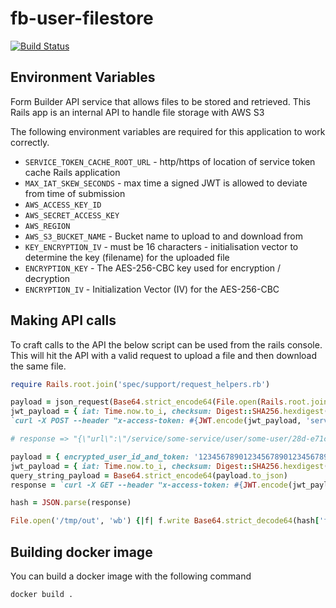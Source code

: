 # fb-user-filestore
[![Build Status](https://travis-ci.org/ministryofjustice/fb-user-filestore.svg?branch=master)](https://travis-ci.org/ministryofjustice/fb-user-filestore)

## Environment Variables

Form Builder API service that allows files to be stored and retrieved. This
Rails app is an internal API to handle file storage with AWS S3

The following environment variables are required for this application to work
correctly.

- `SERVICE_TOKEN_CACHE_ROOT_URL` - http/https of location of service token cache Rails application
- `MAX_IAT_SKEW_SECONDS` - max time a signed JWT is allowed to deviate from time of submission
- `AWS_ACCESS_KEY_ID`
- `AWS_SECRET_ACCESS_KEY`
- `AWS_REGION`
- `AWS_S3_BUCKET_NAME` - Bucket name to upload to and download from
- `KEY_ENCRYPTION_IV` - must be 16 characters - initialisation vector to determine the key (filename) for the uploaded file
- `ENCRYPTION_KEY` - The AES-256-CBC key used for encryption / decryption
- `ENCRYPTION_IV` - Initialization Vector (IV) for the AES-256-CBC

## Making API calls

To craft calls to the API the below script can be used from the rails console.
This will hit the API with a valid request to upload a file and then download
the same file.

```ruby
require Rails.root.join('spec/support/request_helpers.rb')

payload = json_request(Base64.strict_encode64(File.open(Rails.root.join('spec/fixtures/files/image.png')).read));
jwt_payload = { iat: Time.now.to_i, checksum: Digest::SHA256.hexdigest(payload.to_json) }
`curl -X POST --header "x-access-token: #{JWT.encode(jwt_payload, 'service-token', 'HS256')}" --header "Content-Type: application/JSON" --data '#{payload.to_json}' http://localhost:3000/service/some-service/user/some-user`

# response => "{\"url\":\"/service/some-service/user/some-user/28d-e71c352d0852ab802592a02168877dc255d9c839a7537d91efed04a5865549c1\",\"size\":173,\"type\":\"image/png\",\"date\":1554734786}"

payload = { encrypted_user_id_and_token: '12345678901234567890123456789012', iat: Time.now.to_i }
jwt_payload = { iat: Time.now.to_i, checksum: Digest::SHA256.hexdigest(payload.to_json) }
query_string_payload = Base64.strict_encode64(payload.to_json)
response = `curl -X GET --header "x-access-token: #{JWT.encode(jwt_payload, 'service-token', 'HS256')}" http://localhost:3000/service/some-service/user/some-user/28d-e71c352d0852ab802592a02168877dc255d9c839a7537d91efed04a5865549c1?payload=#{query_string_payload}`

hash = JSON.parse(response)

File.open('/tmp/out', 'wb') {|f| f.write Base64.strict_decode64(hash['file']) }
```

## Building docker image

You can build a docker image with the following command

```sh
docker build .
```

